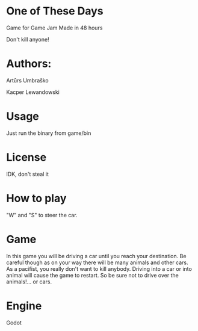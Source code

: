 # One of These Days
Game for Game Jam
Made in 48 hours


Don't kill anyone!

# Authors:

Artūrs Umbraško

Kacper Lewandowski

# Usage
Just run the binary from game/bin

# License
IDK, don't steal it

# How to play
"W" and "S" to steer the car.

# Game 
In this game you will be driving a car until you reach your destination. Be careful though as on your way there will be many animals and other cars. As a pacifist, you really don't want to kill anybody. Driving into a car or into animal will cause the game to restart. So be sure not to drive over the animals!... or cars. 

# Engine
Godot 
